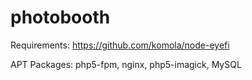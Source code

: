 photobooth
==========
Requirements:
https://github.com/komola/node-eyefi

APT Packages: php5-fpm, nginx, php5-imagick, MySQL
